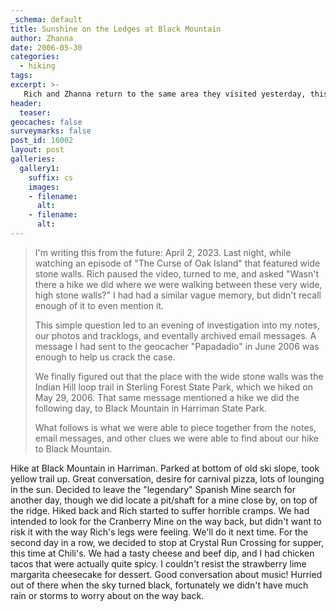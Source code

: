 ```yaml
---
_schema: default
title: Sunshine on the Ledges at Black Mountain
author: Zhanna
date: 2006-05-30
categories:
  - hiking
tags:
excerpt: >- 
   Rich and Zhanna return to the same area they visited yesterday, this time to explore Harriman State Park.
header:
  teaser:
geocaches: false
surveymarks: false
post_id: 16002
layout: post           
galleries:
  gallery1:
    suffix: cs
    images: 
    - filename: 
      alt: 
    - filename: 
      alt:                                                            
---      
```


> I'm writing this from the future: April 2, 2023. Last night, while watching an episode of "The Curse of Oak Island" that featured wide stone walls. Rich paused the video, turned to me, and asked "Wasn't there a hike we did where we were walking between these very wide, high stone walls?" I had had a similar vague memory, but didn't recall enough of it to even mention it. 
> 
> This simple question led to an evening of investigation into my notes, our photos and tracklogs, and eventally archived email messages. A message I had sent to the geocacher "Papadadio" in June 2006 was enough to help us crack the case. 
> 
> We finally figured out that the place with the wide stone walls was the Indian Hill loop trail in Sterling Forest State Park, which we hiked on May 29, 2006. That same message mentioned a hike we did the following day, to Black Mountain in Harriman State Park. 
> 
> What follows is what we were able to piece together from the notes, email messages, and other clues we were able to find about our hike to Black Mountain.


Hike at Black Mountain in Harriman.  Parked at bottom of old ski slope, took yellow trail up.  Great conversation, desire for carnival pizza, lots of lounging in the sun.  Decided to leave the "legendary" Spanish Mine search for another day, though we did locate a pit/shaft for a mine close by, on top of the ridge.  Hiked back and Rich started to suffer horrible cramps.  We had intended to look for the Cranberry Mine on the way back, but didn't want to risk it with the way Rich's legs were feeling.  We'll do it next time.  For the second day in a row, we decided to stop at Crystal Run Crossing for supper, this time at Chili's.  We had a tasty cheese and beef dip, and I had chicken tacos that were actually quite spicy.  I couldn't resist the strawberry lime margarita cheesecake for dessert.  Good conversation about music!  Hurried out of there when the sky turned black, fortunately we didn't have much rain or storms to worry about on the way back.